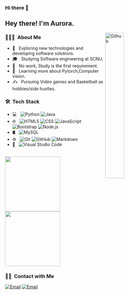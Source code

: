 ### Hi there 👋
<h2> Hey there! I'm Aurora.</h2>
<img width="35%" align="right" alt="Github" src="https://user-images.githubusercontent.com/48678280/88862734-4903af80-d201-11ea-968b-9c939d88a37c.gif" />
<h3> 👨🏻‍💻 &nbsp;About Me </h3>

- 🤔 &nbsp; Exploring new technologies and developing software solutions.
- 🎓 &nbsp; Studying Software engineering at SCNU.
- 💼 &nbsp; No work, Study is the first requirement.
- 🌱 &nbsp; Learning more about Pytorch,Computer vision.
- ✍️ &nbsp; Pursuing Video games and Basketball as hobbies/side hustles.

<h3> 🛠 &nbsp;Tech Stack</h3>

- 💻 &nbsp;
  ![Python](https://img.shields.io/badge/-Python-333333?style=flat&logo=python)
  ![Java](https://img.shields.io/badge/-Java-333333?style=flat&logo=Java&logoColor=007396)
- 🌐 &nbsp;
  ![HTML5](https://img.shields.io/badge/-HTML5-333333?style=flat&logo=HTML5)
  ![CSS](https://img.shields.io/badge/-CSS-333333?style=flat&logo=CSS3&logoColor=1572B6)
  ![JavaScript](https://img.shields.io/badge/-JavaScript-333333?style=flat&logo=javascript)
  ![Bootstrap](https://img.shields.io/badge/-Bootstrap-333333?style=flat&logo=bootstrap&logoColor=563D7C)
  ![Node.js](https://img.shields.io/badge/-Node.js-333333?style=flat&logo=node.js)
- 🛢 &nbsp;
  ![MySQL](https://img.shields.io/badge/-MySQL-333333?style=flat&logo=mysql)
- ⚙️ &nbsp;
  ![Git](https://img.shields.io/badge/-Git-333333?style=flat&logo=git)
  ![GitHub](https://img.shields.io/badge/-GitHub-333333?style=flat&logo=github)
  ![Markdown](https://img.shields.io/badge/-Markdown-333333?style=flat&logo=markdown)
- 🔧 &nbsp;
  ![Visual Studio Code](https://img.shields.io/badge/-Visual%20Studio%20Code-333333?style=flat&logo=visual-studio-code&logoColor=007ACC)


<br/>

<a href="https://github.com/AVS1508">
  <img height="180em" src="https://github-readme-stats.vercel.app/api?username=rabbitrose&theme=algolia&show_icons=true" />
  <img height="180em" src="https://github-readme-stats.vercel.app/api/top-langs/?username=rabbitrose&theme=algolia&layout=compact" />
</a>

<br/>

<h3> 🤝🏻 &nbsp;Contact with Me </h3>

<p align="center">

<a href="20213802071@m.scnu.edu.cn"><img alt="Email" src="https://img.shields.io/badge/Email-20213802071@m.scnu.edu.cn-blue?style=flat-square&logo=gmail"></a>
<a href="2908415008@qq.com"><img alt="Email" src="https://img.shields.io/badge/Email-2908415008@qq.com-blue?style=flat-square&logo=gmail"></a>
</p>


